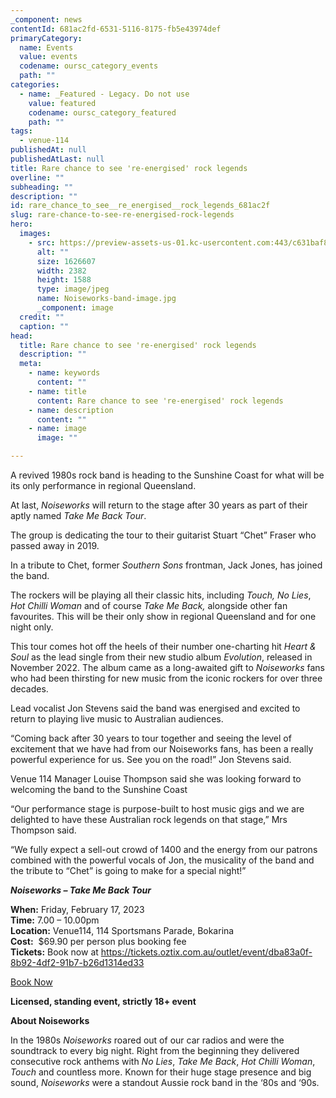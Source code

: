 ```yaml
---
_component: news
contentId: 681ac2fd-6531-5116-8175-fb5e43974def
primaryCategory:
  name: Events
  value: events
  codename: oursc_category_events
  path: ""
categories:
  - name: _Featured - Legacy. Do not use
    value: featured
    codename: oursc_category_featured
    path: ""
tags:
  - venue-114
publishedAt: null
publishedAtLast: null
title: Rare chance to see 're-energised' rock legends
overline: ""
subheading: ""
description: ""
id: rare_chance_to_see__re_energised__rock_legends_681ac2f
slug: rare-chance-to-see-re-energised-rock-legends
hero:
  images:
    - src: https://preview-assets-us-01.kc-usercontent.com:443/c631baf8-1b46-001f-580c-d0001b68b4a8/cf3138da-4a7f-4ba3-b754-7a298c34a2b3/Noiseworks-band-image.jpg
      alt: ""
      size: 1626607
      width: 2382
      height: 1588
      type: image/jpeg
      name: Noiseworks-band-image.jpg
      _component: image
  credit: ""
  caption: ""
head:
  title: Rare chance to see 're-energised' rock legends
  description: ""
  meta:
    - name: keywords
      content: ""
    - name: title
      content: Rare chance to see 're-energised' rock legends
    - name: description
      content: ""
    - name: image
      image: ""

---
```

A revived 1980s rock band is heading to the Sunshine Coast for what will be its only performance in regional Queensland.

At last, *Noiseworks* will return to the stage after 30 years as part of their aptly named *Take Me Back Tour*.

The group is dedicating the tour to their guitarist Stuart “Chet” Fraser who passed away in 2019.

In a tribute to Chet, former *Southern Sons* frontman, Jack Jones, has joined the band.

The rockers will be playing all their classic hits, including *Touch, No Lies*, *Hot Chilli Woman* and of course *Take Me Back,* alongside other fan favourites. This will be their only show in regional Queensland and for one night only.

This tour comes hot off the heels of their number one-charting hit *Heart & Soul* as the lead single from their new studio album *Evolution*, released in November 2022. The album came as a long-awaited gift to *Noiseworks* fans who had been thirsting for new music from the iconic rockers for over three decades.

Lead vocalist Jon Stevens said the band was energised and excited to return to playing live music to Australian audiences.

“Coming back after 30 years to tour together and seeing the level of excitement that we have had from our Noiseworks fans, has been a really powerful experience for us. See you on the road!” Jon Stevens said.

Venue 114 Manager Louise Thompson said she was looking forward to welcoming the band to the Sunshine Coast

“Our performance stage is purpose-built to host music gigs and we are delighted to have these Australian rock legends on that stage,” Mrs Thompson said.

“We fully expect a sell-out crowd of 1400 and the energy from our patrons combined with the powerful vocals of Jon, the musicality of the band and the tribute to “Chet” is going to make for a special night!”

***Noiseworks – Take Me Back Tour***

**When:** Friday, February 17, 2023\
**Time:** 7.00 – 10.00pm\
**Location:** Venue114, 114 Sportsmans Parade, Bokarina\
**Cost:**  $69.90 per person plus booking fee\
**Tickets:** Book now at <https://tickets.oztix.com.au/outlet/event/dba83a0f-8b92-4df2-91b7-b26d1314ed33>


[Book Now](https://tickets.oztix.com.au/outlet/event/dba83a0f-8b92-4df2-91b7-b26d1314ed33)


**Licensed, standing event, strictly 18+ event**

**About Noiseworks**

In the 1980s *Noiseworks* roared out of our car radios and were the soundtrack to every big night. Right from the beginning they delivered consecutive rock anthems with *No Lies*, *Take Me Back*, *Hot Chilli Woman*, *Touch* and countless more. Known for their huge stage presence and big sound, *Noiseworks* were a standout Aussie rock band in the ‘80s and ‘90s.
